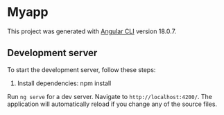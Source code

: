 # Myapp

This project was generated with [Angular CLI](https://github.com/angular/angular-cli) version 18.0.7.

## Development server

To start the development server, follow these steps:

1. Install dependencies:
   npm install

Run `ng serve` for a dev server. Navigate to `http://localhost:4200/`. The application will automatically reload if you change any of the source files.

